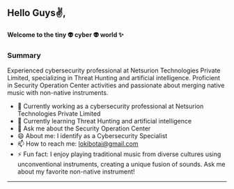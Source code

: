 ## Hello Guys✌, 
#### Welcome to the tiny 👽 cyber 👽 world ✨

### Summary
Experienced cybersecurity professional at Netsurion Technologies Private Limited, specializing in Threat Hunting and artificial intelligence. Proficient in Security Operation Center activities and passionate about merging native music with non-native instruments.

- 🔭 Currently working as a cybersecurity professional at Netsurion Technologies Private Limited
- 🌱 Currently learning Threat Hunting and artificial intelligence
- 💬 Ask me about the Security Operation Center
- 😄 About me: I identify as a Cybersecurity Specialist
- 📫 How to reach me: lokibotai@gmail.com
- ⚡ Fun fact: I enjoy playing traditional music from diverse cultures using unconventional instruments, creating a unique fusion of sounds. Ask me about my favorite non-native instrument!
---
